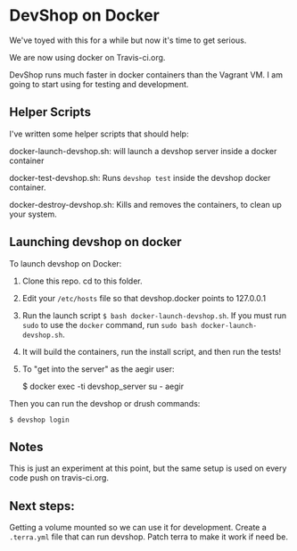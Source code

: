 DevShop on Docker
=================

We've toyed with this for a while but now it's time to get serious.

We are now using docker on Travis-ci.org.

DevShop runs much faster in docker containers than the Vagrant VM. I am going to start using for testing and development.

## Helper Scripts

I've written some helper scripts that should help:

docker-launch-devshop.sh: 
will launch a devshop server inside a docker container

docker-test-devshop.sh:
Runs `devshop test` inside the devshop docker container.

docker-destroy-devshop.sh:
Kills and removes the containers, to clean up your system.

## Launching devshop on docker

To launch devshop on Docker:

1. Clone this repo. cd to this folder.
2. Edit your `/etc/hosts` file so that devshop.docker points to 127.0.0.1
2. Run the launch script `$ bash docker-launch-devshop.sh`.  If you must run `sudo` to use the `docker` command, run `sudo bash docker-launch-devshop.sh`.
3. It will build the containers, run the install script, and then run the tests!
4. To "get into the server" as the aegir user:

    $ docker exec -ti devshop_server su - aegir
   
Then you can run the devshop or drush commands:

    $ devshop login
    
## Notes
   
   This is just an experiment at this point, but the same setup is used on every code push on travis-ci.org.
   
## Next steps: 

  Getting a volume mounted so we can use it for development.
  Create a `.terra.yml` file that can run devshop. Patch terra to make it work if need be.